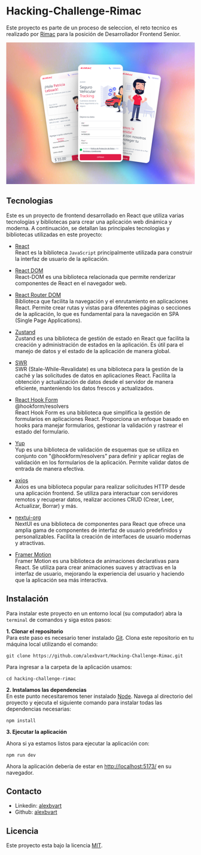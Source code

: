 # Hacking-Challenge-Rimac
Este proyecto es parte de un proceso de seleccion, el reto tecnico es realizado por [Rimac](https://www.rimac.com/) para la posición de Desarrollador Frontend Senior.

![HackingChallengeRimac](./src/assets/mockup.png)

## Tecnologias
Este es un proyecto de frontend desarrollado en React que utiliza varias tecnologías y bibliotecas para crear una aplicación web dinámica y moderna. A continuación, se detallan las principales tecnologías y bibliotecas utilizadas en este proyecto:

* [React](https://es.react.dev/) \
React es la biblioteca `JavaScript` principalmente utilizada para construir la interfaz de usuario de la aplicación.

* [React DOM](https://es.react.dev/reference/react-dom) \
 React-DOM es una biblioteca relacionada que permite renderizar componentes de React en el navegador web.

* [React Router DOM](https://reactrouter.com/en/6.15.0) \
Biblioteca que facilita la navegación y el enrutamiento en aplicaciones React. Permite crear rutas y vistas para diferentes páginas o secciones de la aplicación, lo que es fundamental para la navegación en SPA (Single Page Applications).

* [Zustand](https://zustand-demo.pmnd.rs/) \
Zustand es una biblioteca de gestión de estado en React que facilita la creación y administración de estados en la aplicación. Es útil para el manejo de datos y el estado de la aplicación de manera global.

* [SWR](https://swr.vercel.app/) \
SWR (Stale-While-Revalidate) es una biblioteca para la gestión de la caché y las solicitudes de datos en aplicaciones React. Facilita la obtención y actualización de datos desde el servidor de manera eficiente, manteniendo los datos frescos y actualizados.

* [React Hook Form](https://react-hook-form.com/) \
@hookform/resolvers\
React Hook Form es una biblioteca que simplifica la gestión de formularios en aplicaciones React. Proporciona un enfoque basado en hooks para manejar formularios, gestionar la validación y rastrear el estado del formulario.

* [Yup](https://github.com/jquense/yup) \
Yup es una biblioteca de validación de esquemas que se utiliza en conjunto con "@hookform/resolvers" para definir y aplicar reglas de validación en los formularios de la aplicación. Permite validar datos de entrada de manera efectiva.

* [axios](https://axios-http.com/) \
Axios es una biblioteca popular para realizar solicitudes HTTP desde una aplicación frontend. Se utiliza para interactuar con servidores remotos y recuperar datos, realizar acciones CRUD (Crear, Leer, Actualizar, Borrar) y más.

* [nextui-org](https://nextui.org/docs/getting-started) \
NextUI es una biblioteca de componentes para React que ofrece una amplia gama de componentes de interfaz de usuario predefinidos y personalizables. Facilita la creación de interfaces de usuario modernas y atractivas.

* [Framer Motion](https://www.framer.com/api/motion/) \
Framer Motion es una biblioteca de animaciones declarativas para React. Se utiliza para crear animaciones suaves y atractivas en la interfaz de usuario, mejorando la experiencia del usuario y haciendo que la aplicación sea más interactiva.


## Instalación
Para instalar este proyecto en un entorno local (su computador) abra la `terminal` de comandos y siga estos pasos:

**1. Clonar el repositorio** \
Para este paso es necesario tener instalado [Git](https://git-scm.com/).
Clona este repositorio en tu máquina local utilizando el comando:
``` shell
git clone https://github.com/alexbvart/Hacking-Challenge-Rimac.git
```
Para ingresar a la carpeta de la aplicación usamos:
``` shell
cd hacking-challenge-rimac
```

**2. Instalamos las dependencias**\
En este punto necesitaremos tener instalado [Node](https://nodejs.org/en/).
Navega al directorio del proyecto y ejecuta el siguiente comando para instalar todas las dependencias necesarias:
``` shell
npm install
```

**3. Ejecutar la aplicación**

Ahora si ya estamos listos para ejecutar la aplicación con:

``` shell
npm run dev
```
Ahora la aplicación deberia de estar en [http://localhost:5173/](http://localhost:5173/) en su navegador.



## Contacto
* Linkedin: [alexbvart](https://www.linkedin.com/in/alexbvart/)
* Github: [alexbvart](https://github.com/alexbvart)

##  Licencia
Este proyecto esta bajo la licencia [MIT](/LICENCE).
